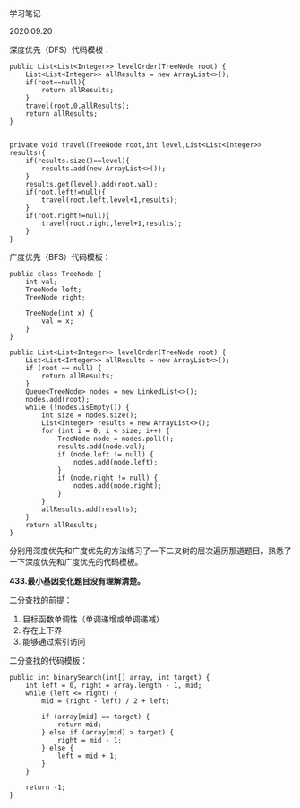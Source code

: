 学习笔记

2020.09.20

深度优先（DFS）代码模板：

    public List<List<Integer>> levelOrder(TreeNode root) {
        List<List<Integer>> allResults = new ArrayList<>();
        if(root==null){
            return allResults;
        }
        travel(root,0,allResults);
        return allResults;
    }


    private void travel(TreeNode root,int level,List<List<Integer>> results){
        if(results.size()==level){
            results.add(new ArrayList<>());
        }
        results.get(level).add(root.val);
        if(root.left!=null){
            travel(root.left,level+1,results);
        }
        if(root.right!=null){
            travel(root.right,level+1,results);
        }
    }

广度优先（BFS）代码模板：

	public class TreeNode {
		int val;
		TreeNode left;
		TreeNode right;

		TreeNode(int x) {
			val = x;
		}
	}

	public List<List<Integer>> levelOrder(TreeNode root) {
		List<List<Integer>> allResults = new ArrayList<>();
		if (root == null) {
			return allResults;
		}
		Queue<TreeNode> nodes = new LinkedList<>();
		nodes.add(root);
		while (!nodes.isEmpty()) {
			int size = nodes.size();
			List<Integer> results = new ArrayList<>();
			for (int i = 0; i < size; i++) {
				TreeNode node = nodes.poll();
				results.add(node.val);
				if (node.left != null) {
					nodes.add(node.left);
				}
				if (node.right != null) {
					nodes.add(node.right);
				}
			}
			allResults.add(results);
		}
		return allResults;
	}

分别用深度优先和广度优先的方法练习了一下二叉树的层次遍历那道题目，熟悉了一下深度优先和广度优先的代码模板。

**433.最小基因变化题目没有理解清楚。**

二分查找的前提：
1. 目标函数单调性（单调递增或单调递减）
2. 存在上下界
3. 能够通过索引访问

二分查找的代码模板：

	public int binarySearch(int[] array, int target) {
		int left = 0, right = array.length - 1, mid;
		while (left <= right) {
			mid = (right - left) / 2 + left;

			if (array[mid] == target) {
				return mid;
			} else if (array[mid] > target) {
				right = mid - 1;
			} else {
				left = mid + 1;
			}
		}

		return -1;
	}


	
